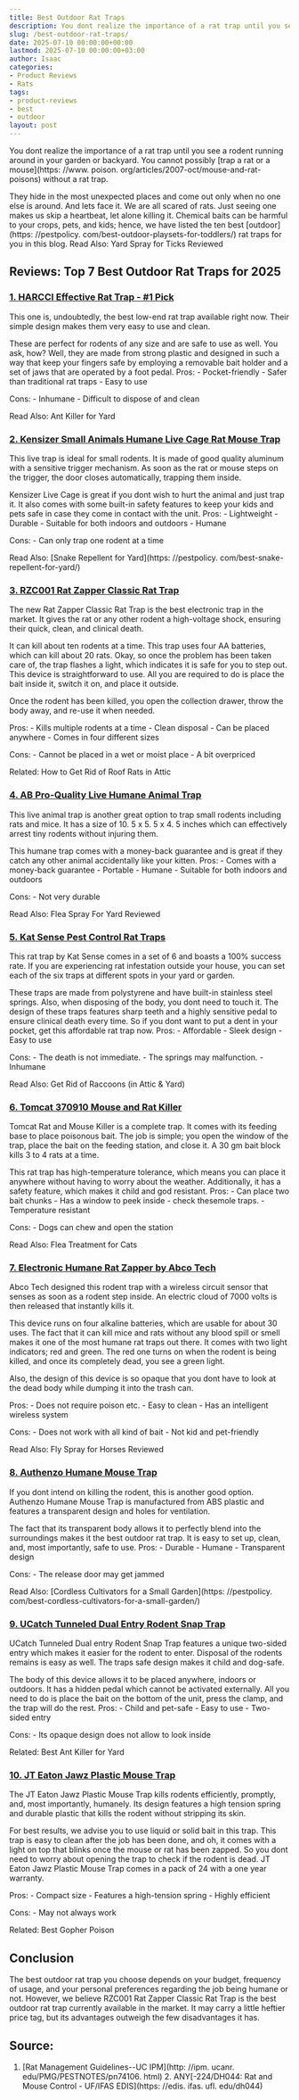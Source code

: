 ```yaml
---
title: Best Outdoor Rat Traps
description: You dont realize the importance of a rat trap until you see a rodent running around in your garden or backyard. You cannot possibly trap a rat or a mouse...
slug: /best-outdoor-rat-traps/
date: 2025-07-10 00:00:00+00:00
lastmod: 2025-07-10 00:00:00+03:00
author: Isaac
categories:
- Product Reviews
- Rats
tags:
- product-reviews
- best
- outdoor
layout: post
---
```


You dont realize the importance of a rat trap until you see a rodent running around in your garden or backyard. You cannot possibly [trap a rat or a mouse](https: //www. poison. org/articles/2007-oct/mouse-and-rat-poisons) without a rat trap.

They hide in the most unexpected places and come out only when no one else is around. And lets face it. We are all scared of rats. Just seeing one makes us skip a heartbeat, let alone killing it. Chemical baits can be harmful to your crops, pets, and kids; hence, we have listed the ten best [outdoor](https: //pestpolicy. com/best-outdoor-playsets-for-toddlers/) rat traps for you in this blog. Read Also: Yard Spray for Ticks Reviewed

##  Reviews: Top 7 Best Outdoor Rat Traps for 2025

###  [1. HARCCI Effective Rat Trap - #1 Pick](https://www.amazon.com/dp/B07F6FFDTW/?tag=p-policy-20)

This one is, undoubtedly, the best low-end rat trap available right now. Their simple design makes them very easy to use and clean.

These are perfect for rodents of any size and are safe to use as well. You ask, how? Well, they are made from strong plastic and designed in such a way that keep your fingers safe by employing a removable bait holder and a set of jaws that are operated by a foot pedal. Pros: - Pocket-friendly - Safer than traditional rat traps - Easy to use

Cons: - Inhumane - Difficult to dispose of and clean

Read Also: Ant Killer for Yard

###  [2. Kensizer Small Animals Humane Live Cage Rat Mouse Trap](https://www.amazon.com/dp/B07331WZ6G/?tag=p-policy-20)

This live trap is ideal for small rodents. It is made of good quality aluminum with a sensitive trigger mechanism. As soon as the rat or mouse steps on the trigger, the door closes automatically, trapping them inside.

Kensizer Live Cage is great if you dont wish to hurt the animal and just trap it. It also comes with some built-in safety features to keep your kids and pets safe in case they come in contact with the unit. Pros: - Lightweight - Durable - Suitable for both indoors and outdoors - Humane

Cons: - Can only trap one rodent at a time

Read Also: [Snake Repellent for Yard](https: //pestpolicy. com/best-snake-repellent-for-yard/)

###  [3. RZC001 Rat Zapper Classic Rat Trap](https://www.amazon.com/dp/B010RJ7VPA/?tag=p-policy-20)

The new Rat Zapper Classic Rat Trap is the best electronic trap in the market. It gives the rat or any other rodent a high-voltage shock, ensuring their quick, clean, and clinical death.

It can kill about ten rodents at a time. This trap uses four AA batteries, which can kill about 20 rats. Okay, so once the problem has been taken care of, the trap flashes a light, which indicates it is safe for you to step out. This device is straightforward to use. All you are required to do is place the bait inside it, switch it on, and place it outside.

Once the rodent has been killed, you open the collection drawer, throw the body away, and re-use it when needed.

Pros: - Kills multiple rodents at a time - Clean disposal - Can be placed anywhere - Comes in four different sizes

Cons: - Cannot be placed in a wet or moist place - A bit overpriced

Related: How to Get Rid of Roof Rats in Attic

###  [4. AB Pro-Quality Live Humane Animal Trap](https://www.amazon.com/dp/B013FLER72/?tag=p-policy-20)

This live animal trap is another great option to trap small rodents including rats and mice. It has a size of 10. 5 x 5. 5 x 4. 5 inches which can effectively arrest tiny rodents without injuring them.

This humane trap comes with a money-back guarantee and is great if they catch any other animal accidentally like your kitten. Pros: - Comes with a money-back guarantee - Portable - Humane - Suitable for both indoors and outdoors

Cons: - Not very durable

Read Also: Flea Spray For Yard Reviewed

###  [5. Kat Sense Pest Control Rat Traps](https://www.amazon.com/dp/B07767PDLV/?tag=p-policy-20)

This rat trap by Kat Sense comes in a set of 6 and boasts a 100% success rate. If you are experiencing rat infestation outside your house, you can set each of the six traps at different spots in your yard or garden.

These traps are made from polystyrene and have built-in stainless steel springs. Also, when disposing of the body, you dont need to touch it. The design of these traps features sharp teeth and a highly sensitive pedal to ensure clinical death every time. So if you dont want to put a dent in your pocket, get this affordable rat trap now. Pros: - Affordable - Sleek design - Easy to use

Cons: - The death is not immediate. - The springs may malfunction. - Inhumane

Read Also: Get Rid of Raccoons (in Attic & Yard)

###  [6. Tomcat 370910 Mouse and Rat Killer](https://www.amazon.com/dp/B01MS07UDH/?tag=p-policy-20)

Tomcat Rat and Mouse Killer is a complete trap. It comes with its feeding base to place poisonous bait. The job is simple; you open the window of the trap, place the bait on the feeding station, and close it. A 30 gm bait block kills 3 to 4 rats at a time.

This rat trap has high-temperature tolerance, which means you can place it anywhere without having to worry about the weather. Additionally, it has a safety feature, which makes it child and god resistant. Pros: - Can place two bait chunks - Has a window to peek inside - check thesemole traps. - Temperature resistant

Cons: - Dogs can chew and open the station

Read Also: Flea Treatment for Cats

###  [7. Electronic Humane Rat Zapper by Abco Tech](https://www.amazon.com/dp/B07KPPRCP8/?tag=p-policy-20)

Abco Tech designed this rodent trap with a wireless circuit sensor that senses as soon as a rodent step inside. An electric cloud of 7000 volts is then released that instantly kills it.

This device runs on four alkaline batteries, which are usable for about 30 uses. The fact that it can kill mice and rats without any blood spill or smell makes it one of the most humane rat traps out there. It comes with two light indicators; red and green. The red one turns on when the rodent is being killed, and once its completely dead, you see a green light.

Also, the design of this device is so opaque that you dont have to look at the dead body while dumping it into the trash can.

Pros: - Does not require poison etc. - Easy to clean - Has an intelligent wireless system

Cons: - Does not work with all kind of bait - Not kid and pet-friendly

Read Also: Fly Spray for Horses Reviewed

###  [8. Authenzo Humane Mouse Trap](https://www.amazon.com/dp/B07BMTWQCY/?tag=p-policy-20)

If you dont intend on killing the rodent, this is another good option. Authenzo Humane Mouse Trap is manufactured from ABS plastic and features a transparent design and holes for ventilation.

The fact that its transparent body allows it to perfectly blend into the surroundings makes it the best outdoor rat trap. It is easy to set up, clean, and, most importantly, safe to use. Pros: - Durable - Humane - Transparent design

Cons: - The release door may get jammed

Read Also: [Cordless Cultivators for a Small Garden](https: //pestpolicy. com/best-cordless-cultivators-for-a-small-garden/)

###  [9. UCatch Tunneled Dual Entry Rodent Snap Trap](https://www.amazon.com/dp/B07BL2TM7M/?tag=p-policy-20)

UCatch Tunneled Dual entry Rodent Snap Trap features a unique two-sided entry which makes it easier for the rodent to enter. Disposal of the rodents remains is easy as well. The traps safe design makes it child and dog-safe.

The body of this device allows it to be placed anywhere, indoors or outdoors. It has a hidden pedal which cannot be activated externally. All you need to do is place the bait on the bottom of the unit, press the clamp, and the trap will do the rest. Pros: - Child and pet-safe - Easy to use - Two-sided entry

Cons: - Its opaque design does not allow to look inside

Related: Best Ant Killer for Yard

###  [10. JT Eaton Jawz Plastic Mouse Trap](https://www.amazon.com/dp/B001H1LR6W/?tag=p-policy-20)

The JT Eaton Jawz Plastic Mouse Trap kills rodents efficiently, promptly, and, most importantly, humanely. Its design features a high tension spring and durable plastic that kills the rodent without stripping its skin.

For best results, we advise you to use liquid or solid bait in this trap. This trap is easy to clean after the job has been done, and oh, it comes with a light on top that blinks once the mouse or rat has been zapped. So you dont need to worry about opening the trap to check if the rodent is dead. JT Eaton Jawz Plastic Mouse Trap comes in a pack of 24 with a one year warranty.

Pros: - Compact size - Features a high-tension spring - Highly efficient

Cons: - May not always work

Related: Best Gopher Poison

##  Conclusion

The best outdoor rat trap you choose depends on your budget, frequency of usage, and your personal preferences regarding the job being humane or not. However, we believe RZC001 Rat Zapper Classic Rat Trap is the best outdoor rat trap currently available in the market. It may carry a little heftier price tag, but its advantages outweigh the few disadvantages it has.

##  Source:

1. [Rat Management Guidelines--UC IPM](http: //ipm. ucanr. edu/PMG/PESTNOTES/pn74106. html) 2. ANY[-224/DH044: Rat and Mouse Control - UF/IFAS EDIS](https: //edis. ifas. ufl. edu/dh044)
